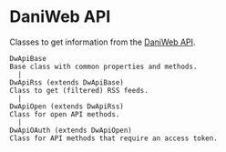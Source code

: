 DaniWeb API
===========

Classes to get information from the [DaniWeb API](http://www.daniweb.com/api/home).

    DwApiBase
    Base class with common properties and methods.
      |
    DwApiRss (extends DwApiBase)
    Class to get (filtered) RSS feeds.
      |
    DwApiOpen (extends DwApiRss)
    Class for open API methods.
      |
    DwApiOAuth (extends DwApiOpen)
    Class for API methods that require an access token.
